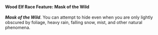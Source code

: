 #### Wood Elf Race Feature: Mask of the Wild

***Mask of the Wild***. You can attempt to hide even when you are only lightly obscured by foliage, heavy rain, falling snow, mist, and other natural phenomena.
